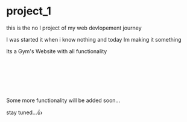 # project_1
<p>this is the no I project of my web devlopement journey</p>
<p>I was started it when i know nothing and today Im making it something </p>
<p>Its a Gym's Website with all functionality</p>



<br><br><br><br><br>
<p>Some more functionality will be added soon...</p>
<p>stay tuned...👍</p>
